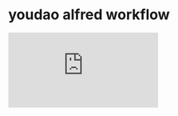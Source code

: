 youdao alfred workflow
============

![](http://www.alfredworkflow.com/wp-admin/admin-ajax.php?action=cfdb-file&s=1364105375.0212&form=Alfred+Workflow&field=workflow-screenshot&.png)
